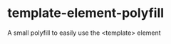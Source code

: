 template-element-polyfill
=========================

A small polyfill to easily use the &lt;template> element
